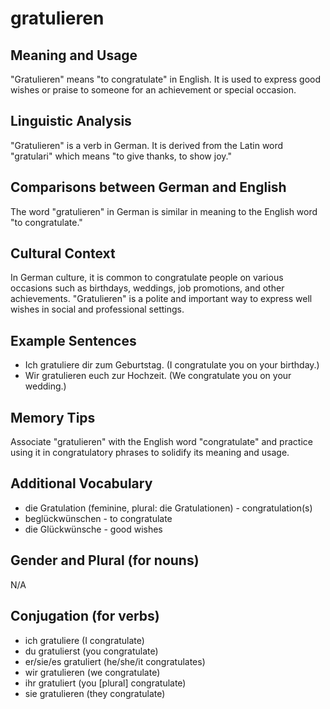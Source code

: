 # gratulieren
## Meaning and Usage
"Gratulieren" means "to congratulate" in English. It is used to express good wishes or praise to someone for an achievement or special occasion.

## Linguistic Analysis
"Gratulieren" is a verb in German. It is derived from the Latin word "gratulari" which means "to give thanks, to show joy."

## Comparisons between German and English
The word "gratulieren" in German is similar in meaning to the English word "to congratulate."

## Cultural Context
In German culture, it is common to congratulate people on various occasions such as birthdays, weddings, job promotions, and other achievements. "Gratulieren" is a polite and important way to express well wishes in social and professional settings.

## Example Sentences
- Ich gratuliere dir zum Geburtstag. (I congratulate you on your birthday.)
- Wir gratulieren euch zur Hochzeit. (We congratulate you on your wedding.)

## Memory Tips
Associate "gratulieren" with the English word "congratulate" and practice using it in congratulatory phrases to solidify its meaning and usage.

## Additional Vocabulary
- die Gratulation (feminine, plural: die Gratulationen) - congratulation(s)
- beglückwünschen - to congratulate
- die Glückwünsche - good wishes

## Gender and Plural (for nouns)
N/A

## Conjugation (for verbs)
- ich gratuliere (I congratulate)
- du gratulierst (you congratulate)
- er/sie/es gratuliert (he/she/it congratulates)
- wir gratulieren (we congratulate)
- ihr gratuliert (you [plural] congratulate)
- sie gratulieren (they congratulate)